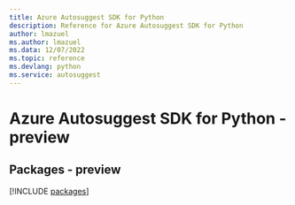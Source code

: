 ```yaml
---
title: Azure Autosuggest SDK for Python
description: Reference for Azure Autosuggest SDK for Python
author: lmazuel
ms.author: lmazuel
ms.data: 12/07/2022
ms.topic: reference
ms.devlang: python
ms.service: autosuggest
---
```

# Azure Autosuggest SDK for Python - preview
## Packages - preview
[!INCLUDE [packages](autosuggest-index.md)]